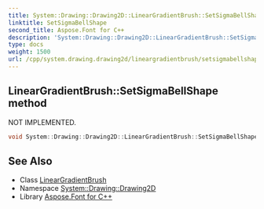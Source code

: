 ```yaml
---
title: System::Drawing::Drawing2D::LinearGradientBrush::SetSigmaBellShape method
linktitle: SetSigmaBellShape
second_title: Aspose.Font for C++
description: 'System::Drawing::Drawing2D::LinearGradientBrush::SetSigmaBellShape method. NOT IMPLEMENTED in C++.'
type: docs
weight: 1500
url: /cpp/system.drawing.drawing2d/lineargradientbrush/setsigmabellshape/
---
```

## LinearGradientBrush::SetSigmaBellShape method


NOT IMPLEMENTED.

```cpp
void System::Drawing::Drawing2D::LinearGradientBrush::SetSigmaBellShape(float focus, float scale=1.0f)
```


## See Also

* Class [LinearGradientBrush](../)
* Namespace [System::Drawing::Drawing2D](../../)
* Library [Aspose.Font for C++](../../../)
